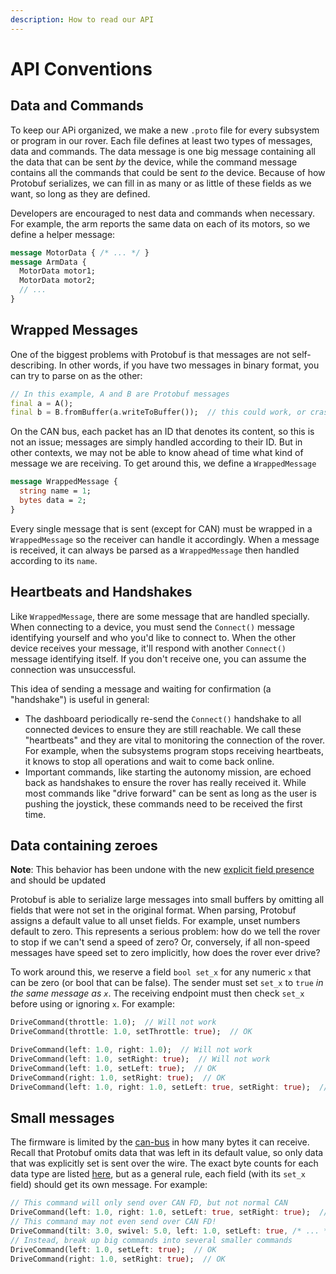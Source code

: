 ```yaml
---
description: How to read our API
---
```


# API Conventions

## Data and Commands

To keep our APi organized, we make a new `.proto` file for every subsystem or program in our rover. Each file defines at least two types of messages, data and commands. The data message is one big message containing all the data that can be sent _by_ the device, while the command message contains all the commands that could be sent _to_ the device. Because of how Protobuf serializes, we can fill in as many or as little of these fields as we want, so long as they are defined.

Developers are encouraged to nest data and commands when necessary. For example, the arm reports the same data on each of its motors, so we define a helper message:&#x20;

```protobuf
message MotorData { /* ... */ }
message ArmData {
  MotorData motor1;
  MotorData motor2;
  // ...
}
```

## Wrapped Messages

One of the biggest problems with Protobuf is that messages are not self-describing. In other words, if you have two messages in binary format, you can try to parse on as the other:

```dart
// In this example, A and B are Protobuf messages
final a = A();
final b = B.fromBuffer(a.writeToBuffer());  // this could work, or crash
```

On the CAN bus, each packet has an ID that denotes its content, so this is not an issue; messages are simply handled according to their ID. But in other contexts, we may not be able to know ahead of time what kind of message we are receiving. To get around this, we define a `WrappedMessage`

```protobuf
message WrappedMessage {
  string name = 1;
  bytes data = 2;
}
```

Every single message that is sent (except for CAN) must be wrapped in a `WrappedMessage` so the receiver can handle it accordingly. When a message is received, it can always be parsed as a `WrappedMessage` then handled according to its `name`.&#x20;

## Heartbeats and Handshakes

Like `WrappedMessage`, there are some message that are handled specially. When connecting to a device, you must send the `Connect()` message identifying yourself and who you'd like to connect to. When the other device receives your message, it'll respond with another `Connect()` message identifying itself. If you don't receive one, you can assume the connection was unsuccessful.&#x20;

This idea of sending a message and waiting for confirmation (a "handshake") is useful in general:

* The dashboard periodically re-send the `Connect()` handshake to all connected devices to ensure they are still reachable. We call these "heartbeats" and they are vital to monitoring the connection of the rover. For example, when the subsystems program stops receiving heartbeats, it knows to stop all operations and wait to come back online.
* Important commands, like starting the autonomy mission, are echoed back as handshakes to ensure the rover has really received it. While most commands like "drive forward" can be sent as long as the user is pushing the joystick, these commands need to be received the first time.

## Data containing zeroes

**Note**: This behavior has been undone with the new [explicit field presence](https://protobuf.dev/programming-guides/field_presence/) and should be updated

Protobuf is able to serialize large messages into small buffers by omitting all fields that were not set in the original format. When parsing, Protobuf assigns a default value to all unset fields. For example, unset numbers default to zero. This represents a serious problem: how do we tell the rover to stop if we can't send a speed of zero? Or, conversely, if all non-speed messages have speed set to zero implicitly, how does the rover ever drive?

To work around this, we reserve a field `bool set_x` for any numeric `x` that can be zero (or bool that can be false). The sender must set `set_x` to `true` _in the same message as `x`_. The receiving endpoint must then check `set_x` before using or ignoring `x`. For example:

```dart
DriveCommand(throttle: 1.0);  // Will not work
DriveCommand(throttle: 1.0, setThrottle: true);  // OK

DriveCommand(left: 1.0, right: 1.0);  // Will not work
DriveCommand(left: 1.0, setRight: true);  // Will not work
DriveCommand(left: 1.0, setLeft: true);  // OK
DriveCommand(right: 1.0, setRight: true);  // OK
DriveCommand(left: 1.0, right: 1.0, setLeft: true, setRight: true);  // OK
```

## Small messages

The firmware is limited by the [can-bus](../../legacy-docs/can-bus/ "mention") in how many bytes it can receive. Recall that Protobuf omits data that was left in its default value, so only data that was explicitly set is sent over the wire. The exact byte counts for each data type are listed [here](https://protobuf.dev/programming-guides/proto3/#scalar), but as a general rule, each field (with its `set_x` field) should get its own message. For example:&#x20;

```dart
// This command will only send over CAN FD, but not normal CAN
DriveCommand(left: 1.0, right: 1.0, setLeft: true, setRight: true);  // Too big
// This command may not even send over CAN FD!
DriveCommand(tilt: 3.0, swivel: 5.0, left: 1.0, setLeft: true, /* ... */);
// Instead, break up big commands into several smaller commands
DriveCommand(left: 1.0, setLeft: true);  // OK
DriveCommand(right: 1.0, setRight: true);  // OK
```
